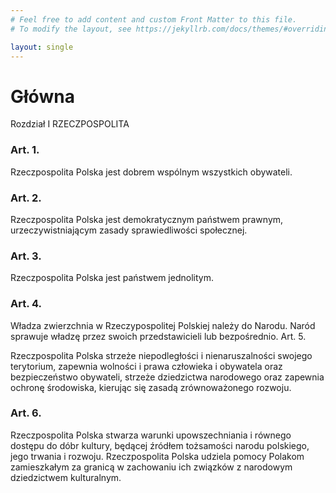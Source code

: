 ```yaml
---
# Feel free to add content and custom Front Matter to this file.
# To modify the layout, see https://jekyllrb.com/docs/themes/#overriding-theme-defaults

layout: single
---
```


# Główna

Rozdział I
RZECZPOSPOLITA

### Art. 1.

Rzeczpospolita Polska jest dobrem wspólnym wszystkich obywateli.

### Art. 2.

Rzeczpospolita Polska jest demokratycznym państwem prawnym, urzeczywistniającym zasady sprawiedliwości społecznej.

### Art. 3.

Rzeczpospolita Polska jest państwem jednolitym.

### Art. 4.

Władza zwierzchnia w Rzeczypospolitej Polskiej należy do Narodu.
Naród sprawuje władzę przez swoich przedstawicieli lub bezpośrednio.
Art. 5.

Rzeczpospolita Polska strzeże niepodległości i nienaruszalności swojego terytorium, zapewnia wolności i prawa człowieka i obywatela oraz bezpieczeństwo obywateli, strzeże dziedzictwa narodowego oraz zapewnia ochronę środowiska, kierując się zasadą zrównoważonego rozwoju.

### Art. 6.

Rzeczpospolita Polska stwarza warunki upowszechniania i równego dostępu do dóbr kultury, będącej źródłem tożsamości narodu polskiego, jego trwania i rozwoju.
Rzeczpospolita Polska udziela pomocy Polakom zamieszkałym za granicą w zachowaniu ich związków z narodowym dziedzictwem kulturalnym.
